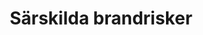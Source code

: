 ---
title: 'Särskilda brandrisker'
symbol_image: 'symbols/kr/91.svg'
weight: 91
card: true
card_color: 'bg-symbol-red'
---